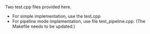 Two test.cpp files provided here. 
- For simple implementation, use the test.cpp
- For pipeline mode implementation, use file test_pipeline.cpp. (The Makefile needs to be updated.)
